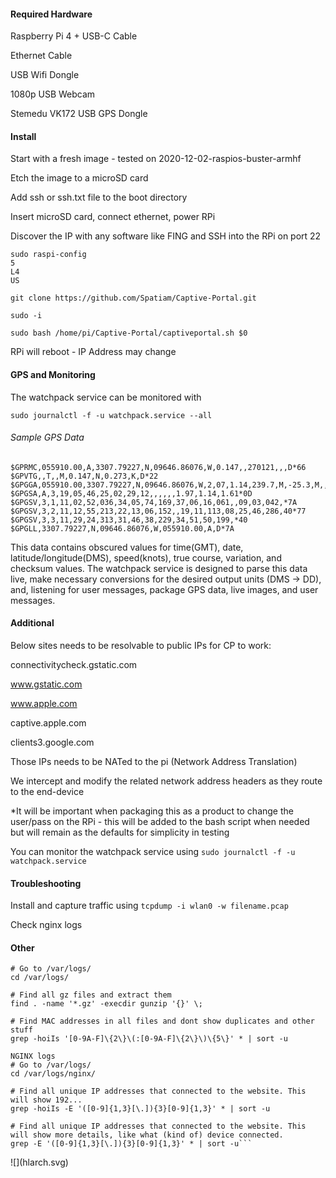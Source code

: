 #### Required Hardware

Raspberry Pi 4 + USB-C Cable

Ethernet Cable

USB Wifi Dongle

1080p USB Webcam

Stemedu VK172 USB GPS Dongle

#### Install

Start with a fresh image - tested on 2020-12-02-raspios-buster-armhf

Etch the image to a microSD card

Add ssh or ssh.txt file to the boot directory

Insert microSD card, connect ethernet, power RPi

Discover the IP with any software like FING and SSH into the RPi on port 22

```
sudo raspi-config
5
L4
US
```

```
git clone https://github.com/Spatiam/Captive-Portal.git
```

```
sudo -i
```

```
sudo bash /home/pi/Captive-Portal/captiveportal.sh $0
```

RPi will reboot - IP Address may change

#### GPS and Monitoring

The watchpack service can be monitored with 

```
sudo journalctl -f -u watchpack.service --all
```

###### Sample GPS Data

```
$GPRMC,055910.00,A,3307.79227,N,09646.86076,W,0.147,,270121,,,D*66
$GPVTG,,T,,M,0.147,N,0.273,K,D*22
$GPGGA,055910.00,3307.79227,N,09646.86076,W,2,07,1.14,239.7,M,-25.3,M,,0000*6C
$GPGSA,A,3,19,05,46,25,02,29,12,,,,,,1.97,1.14,1.61*0D
$GPGSV,3,1,11,02,52,036,34,05,74,169,37,06,16,061,,09,03,042,*7A
$GPGSV,3,2,11,12,55,213,22,13,06,152,,19,11,113,08,25,46,286,40*77
$GPGSV,3,3,11,29,24,313,31,46,38,229,34,51,50,199,*40
$GPGLL,3307.79227,N,09646.86076,W,055910.00,A,D*7A
```

This data contains obscured values for time(GMT), date, latitude/longitude(DMS), speed(knots), true course, variation, and checksum values. The watchpack service is designed to parse this data live, make necessary conversions for the desired output units (DMS -> DD), and, listening for user messages, package GPS data, live images, and  user messages.

#### Additional

Below sites needs to be resolvable to public IPs for CP to work:

connectivitycheck.gstatic.com

www.gstatic.com

www.apple.com

captive.apple.com

clients3.google.com



Those IPs needs to be NATed to the pi (Network Address Translation) 

We intercept and modify the related network address headers as they route to the end-device





*It will be important when packaging this as a product to change the user/pass on the RPi - this will be added to the bash script when needed but will remain as the defaults for simplicity in testing





You can monitor the watchpack service using `sudo journalctl -f -u watchpack.service`

#### Troubleshooting

Install and capture traffic using `tcpdump -i wlan0 -w filename.pcap`

Check nginx logs

#### Other

```
# Go to /var/logs/
cd /var/logs/

# Find all gz files and extract them
find . -name '*.gz' -execdir gunzip '{}' \;

# Find MAC addresses in all files and dont show duplicates and other stuff
grep -hoiIs '[0-9A-F]\{2\}\(:[0-9A-F]\{2\}\)\{5\}' * | sort -u

NGINX logs
# Go to /var/logs/
cd /var/logs/nginx/

# Find all unique IP addresses that connected to the website. This will show 192...
grep -hoiIs -E '([0-9]{1,3}[\.]){3}[0-9]{1,3}' * | sort -u

# Find all unique IP addresses that connected to the website. This will show more details, like what (kind of) device connected.
grep -E '([0-9]{1,3}[\.]){3}[0-9]{1,3}' * | sort -u```

```


<div hidden>
```
@startuml hlarch
participant captivePortal as captivePortal
captivePortal -> watchpack: name, message
group Raspberry Pi
participant watchpack as watchpack
participant Camera as Camera
watchpack -> Camera: request
Camera --> watchpack: image_capture.jpg
participant GPS as GPS
watchpack -> GPS: request
GPS --> watchpack: lat,lon,speed,ts
participant ION as ION
watchpack -> watchpack: image, data -> .zip
watchpack -> ION: .zip
end
group bpsendfile [infinite]
ION -> endpoint: .zip
participant endpoint as endpoint
endpoint --> ION: Success/Fail
end
@enduml
```
</div>
![](hlarch.svg)